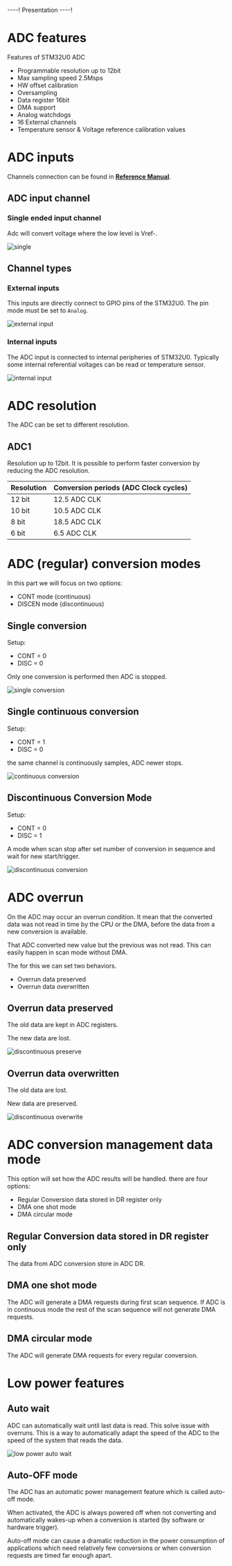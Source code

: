 ----!
Presentation
----!

# ADC features

Features of STM32U0 ADC

- Programmable resolution up to 12bit
- Max sampling speed 2.5Msps
- HW offset calibration
- Oversampling
- Data register 16bit
- DMA support
- Analog watchdogs
- 16 External channels
- Temperature sensor & Voltage reference calibration values


# ADC inputs

Channels connection can be found in **[Reference Manual](https://www.st.com/resource/en/user_manual/um3261-stm32u0-series-safety-manual-stmicroelectronics.pdf)**.

## ADC input channel

### Single ended input channel

Adc will convert voltage where the low level is Vref-.

![single](./img/single_channel.svg)

## Channel types

### **External inputs**

This inputs are directly connect to GPIO pins of the STM32U0.
The pin mode must be set to `Analog`.

![external input](./img/externa_input.svg)

### **Internal inputs**

The ADC input is connected to internal peripheries of STM32U0.
Typically some internal referential voltages can be read or temperature sensor.

![internal input](./img/internal_input.svg)

# ADC resolution

The ADC can be set to different resolution.

## ADC1

Resolution up to 12bit.
It is possible to perform faster conversion by reducing the ADC resolution.

| Resolution | Conversion periods (ADC Clock cycles) |
|------------|--------------------|
| 12 bit     | 12.5 ADC CLK       |
| 10 bit     | 10.5 ADC CLK       |
| 8 bit      | 18.5 ADC CLK       |
| 6 bit      | 6.5 ADC CLK        |


# ADC (regular) conversion modes

In this part we will focus on two options:
- CONT mode (continuous)
- DISCEN mode (discontinuous)

## Single conversion

Setup:

- CONT = 0
- DISC = 0

Only one conversion is performed then ADC is stopped.

![single conversion](./img/single_conversion.svg)

## Single continuous conversion

Setup:

- CONT = 1
- DISC = 0

the same channel is continuously samples, ADC newer stops.


![continuous conversion](./img/continuous_conversion.svg)

## Discontinuous Conversion Mode

Setup:

- CONT = 0
- DISC = 1

A mode when scan stop after set number of conversion in sequence and wait for new start/trigger.

![discontinuous conversion](./img/discontinous_conversion.svg)


# ADC overrun

On the ADC may occur an overrun condition. It mean that the converted data was not read in time by the CPU or the DMA, before the data from a new conversion is available.

That ADC converted new value but the previous was not read.
This can easily happen in scan mode without DMA.

The for this we can set two behaviors.

- Overrun data preserved
- Overrun data overwritten

## Overrun data preserved

The old data are kept in ADC registers.

The new data are lost.

![discontinuous preserve](./img/ovverrun_preserve.svg)

## Overrun data overwritten

The old data are lost.

New data are preserved.

![discontinuous overwrite](./img/overrun_overwrite.svg)


# ADC conversion management data mode

This option will set how the ADC results will be handled.
there are four options:

- Regular Conversion data stored in DR register only
- DMA one shot mode
- DMA circular mode


## Regular Conversion data stored in DR register only

The data from ADC conversion store in ADC DR.

## DMA one shot mode

The ADC will generate a DMA requests during first scan sequence.
If ADC is in continuous mode the rest of the scan sequence will not generate DMA requests.

## DMA circular mode

The ADC will generate DMA requests for every regular conversion.


# Low power features
## Auto wait

ADC can automatically wait until last data is read.
This solve issue with overruns. This is a way to automatically adapt the speed of the ADC to the speed of the system that
reads the data.

![low power auto wait](./img/auto_wait.svg)

## Auto-OFF mode

The ADC has an automatic power management feature which is called auto-off mode.

When activated, the ADC is always powered off when not converting and automatically wakes-up when a conversion is started (by software or hardware trigger).

Auto-off mode can cause a dramatic reduction in the power consumption of applications which need relatively few conversions or when conversion requests are timed far enough apart.
